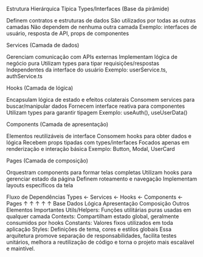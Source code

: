 Estrutura Hierárquica Típica
Types/Interfaces (Base da pirâmide)

Definem contratos e estruturas de dados
São utilizados por todas as outras camadas
Não dependem de nenhuma outra camada
Exemplo: interfaces de usuário, resposta de API, props de componentes

Services (Camada de dados)

Gerenciam comunicação com APIs externas
Implementam lógica de negócio pura
Utilizam types para tipar requisições/respostas
Independentes da interface do usuário
Exemplo: userService.ts, authService.ts

Hooks (Camada de lógica)

Encapsulam lógica de estado e efeitos colaterais
Consomem services para buscar/manipular dados
Fornecem interface reativa para componentes
Utilizam types para garantir tipagem
Exemplo: useAuth(), useUserData()

Components (Camada de apresentação)

Elementos reutilizáveis de interface
Consomem hooks para obter dados e lógica
Recebem props tipadas com types/interfaces
Focados apenas em renderização e interação básica
Exemplo: Button, Modal, UserCard

Pages (Camada de composição)

Orquestram components para formar telas completas
Utilizam hooks para gerenciar estado da página
Definem roteamento e navegação
Implementam layouts específicos da tela

Fluxo de Dependências
Types ← Services ← Hooks ← Components ← Pages
  ↑        ↑        ↑         ↑         ↑
Base   Dados   Lógica   Apresentação  Composição
Outros Elementos Importantes
Utils/Helpers: Funções utilitárias puras usadas em qualquer camada
Contexts: Compartilham estado global, geralmente consumidos por hooks
Constants: Valores fixos utilizados em toda aplicação
Styles: Definições de tema, cores e estilos globais
Essa arquitetura promove separação de responsabilidades, facilita testes unitários, melhora a reutilização de código e torna o projeto mais escalável e maintível.